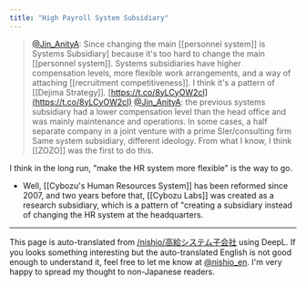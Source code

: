 ```yaml
---
title: "High Payroll System Subsidiary"
---
```


> [@Jin_AnityA](https://twitter.com/jin_anitya/status/1570563339079811072?s=21&t=onpcR69UnvgPz2Bbljwvdw): Since changing the main [[personnel system]] is Systems Subsidiary] because it's too hard to change the main [[personnel system]].
> Systems subsidiaries have higher compensation levels, more flexible work arrangements, and a way of attaching [[recruitment competitiveness]].
>  I think it's a pattern of [[Dejima Strategy]].
> [https://t.co/8yLCyOW2cI](https://t.co/8yLCyOW2cI)
> [@Jin_AnityA](https://twitter.com/Jin_AnityA/status/1570564023871209473): the previous systems subsidiary had a lower compensation level than the head office and was mainly maintenance and operations.
> In some cases, a half separate company in a joint venture with a prime SIer/consulting firm
> Same system subsidiary, different ideology.
> From what I know, I think [[ZOZO]] was the first to do this.

I think in the long run, "make the HR system more flexible" is the way to go.
- Well, [[Cybozu's Human Resources System]] has been reformed since 2007, and two years before that, [[Cybozu Labs]] was created as a research subsidiary, which is a pattern of "creating a subsidiary instead of changing the HR system at the headquarters.

---
This page is auto-translated from [/nishio/高給システム子会社](https://scrapbox.io/nishio/高給システム子会社) using DeepL. If you looks something interesting but the auto-translated English is not good enough to understand it, feel free to let me know at [@nishio_en](https://twitter.com/nishio_en). I'm very happy to spread my thought to non-Japanese readers.